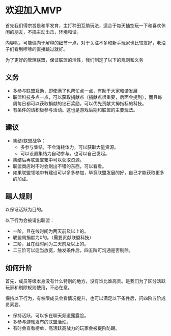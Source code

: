# 欢迎加入MVP  

首先我们得宗旨是和平发育，主打种田互助玩法，适合于每天抽空玩一下和喜欢休闲的朋友，不搞主动出击，环境和谐。

内容呢，可能偏向于解释的细节一点，对于关注不多和新手玩家也比较友好，老油子们看到啰嗦的直接跳过就好。

为了更好的管理联盟，保证联盟的活性，我们制定了以下的规则和义务

## 义务

- 多参与联盟互助，即使满了也帮忙点一点，有助于大家和谐发展
- 联盟科技多点一点，可以获取捐献点（捐献点很重要，后面会提到），而且每周每日都可以获取捐献的钻石奖励。可以优先贡献大拇指标的科技。
- 有条件的请积极参与活动。这也是游戏后期和联盟的主要玩法。



## 建议

- 集结/联盟战争：
  - 多参与集结，不会消耗体力，可以获取大量资源。
  - 可以设置集结为自动参与。也可以自己发起。
- 集结后再联盟宝箱中可以获取资源。
- 联盟商店时不时会刷出不错的东西，可以看看。
- 如果联盟领地中有建设可以多多参加，毕竟联盟发展的好，自己才能获取更多的加成。



## 踢人规则

以保证活跃为目的。

以下行为会被请出联盟：

- 一阶，且在线时间为两天前及以上的。
- 联盟周捐献为0的。（需要贡献联盟科技）
- 二阶，且在线时间为三天前及以上的。
- 二三阶可以适当放宽，触发条件后，四五阶可沟通是否剔除。

## 如何升阶

首先，成员等级本身没有什么特别的地方，没有谁比谁高贵。是我们为了区分活跃玩家和剔除规则使用，不必在意。

保持以下行为，有权限成员会看情况提升，也可以满足以下条件后，问四阶五阶成员索要。

- 保持活跃，可以多在聊天频道露露脸。
- 多参与游戏发布的联盟活动。
- 有时会查看榜单，高活跃高战力的玩家会被提阶防踢。